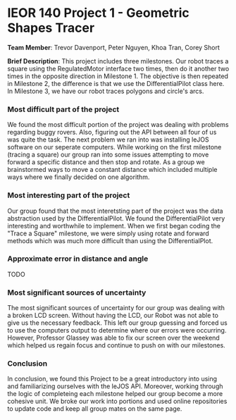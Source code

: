 IEOR 140 Project 1 - Geometric Shapes Tracer    
============================================    

**Team Member**: Trevor Davenport, Peter Nguyen, Khoa Tran, Corey Short  

**Brief Description**: This project includes three milestones. Our robot traces a square using the RegulatedMotor interface two times, then do it another two times in the opposite direction in Milestone 1. The objective is then repeated in Milestone 2, the difference is that we use the DifferentialPilot class here. In Milestone 3, we have our robot traces polygons and circle's arcs.   

### Most difficult part of the project  
We found the most difficult portion of the project was dealing with problems regarding buggy rovers. Also, 
figuring out the API between all four of us was quite the task. The next problem we ran into was installing
leJOS software on our seperate computers. While working on the first milestone (tracing a square) our group ran into some 
issues attempting to move forward a specific distance and then stop and rotate. As a group we brainstormed ways to move a 
constant distance which included multiple ways where we finally decided on one algorithm.

### Most interesting part of the project    
Our group found that the most interetsting part of the project was the data abstraction used by the DifferentialPilot.
We found the DifferentialPilot very interesting and worthwhile to implement. When we first began coding the "Trace a Square" milestone,
we were simply using rotate and forward methods which was much more difficult than using the DifferentialPlot.

### Approximate error in distance and angle
TODO  

### Most significant sources of uncertainty    
The most significant sources of uncertainty for our group was dealing with a broken LCD screen. Without having the LCD, our Robot was not able to
give us the necessary feedback. This left our group guessing and forced us to use the computers output to determine where our errors were occurring. 
However, Professor Glassey was able to fix our screen over the weekend which helped us regain focus and continue to push on
with our milestones.

### Conclusion    
In conclusion, we found this Project to be a great introductory into using and familiarizing ourselves with the leJOS API. Moreover,
working through the logic of completeing each milestone helped our group become a more cohesive unit. We broke our work into portions and used
online repositories to update code and keep all group mates on the same page. 
